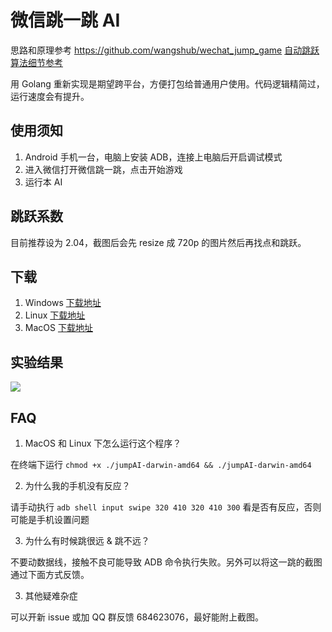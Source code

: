 # 微信跳一跳 AI

思路和原理参考 https://github.com/wangshub/wechat_jump_game [自动跳跃算法细节参考](https://github.com/faceair/wechat_jump_game/blob/master/wechat_jump.py#L50)

用 Golang 重新实现是期望跨平台，方便打包给普通用户使用。代码逻辑精简过，运行速度会有提升。

## 使用须知

1. Android 手机一台，电脑上安装 ADB，连接上电脑后开启调试模式
2. 进入微信打开微信跳一跳，点击开始游戏
2. 运行本 AI

## 跳跃系数

目前推荐设为 2.04，截图后会先 resize 成 720p 的图片然后再找点和跳跃。

## 下载

1. Windows [下载地址](https://github.com/faceair/youjumpijump/releases/latest)
2. Linux [下载地址](https://github.com/faceair/youjumpijump/releases/latest)
3. MacOS [下载地址](https://github.com/faceair/youjumpijump/releases/latest)

## 实验结果

![](http://ww3.sinaimg.cn/large/0060lm7Tly1fmy1dpozipj30k00zkq46.jpg)

## FAQ

1. MacOS 和 Linux 下怎么运行这个程序？

在终端下运行 `chmod +x ./jumpAI-darwin-amd64 && ./jumpAI-darwin-amd64`

2. 为什么我的手机没有反应？

请手动执行 `adb shell input swipe 320 410 320 410 300` 看是否有反应，否则可能是手机设置问题

3. 为什么有时候跳很远 & 跳不远？

不要动数据线，接触不良可能导致 ADB 命令执行失败。另外可以将这一跳的截图通过下面方式反馈。

3. 其他疑难杂症

可以开新 issue 或加 QQ 群反馈 684623076，最好能附上截图。
